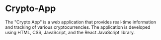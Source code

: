 # Crypto-App
The "Crypto App" is a web application that provides real-time information and tracking of various cryptocurrencies. The application is developed using HTML, CSS, JavaScript, and the React JavaScript library.

